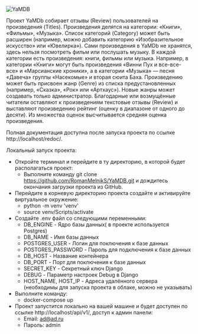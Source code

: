 ![YaMDB](https://github.com/RomanMelnikS/yamdb_final/actions/workflows/yamdb_workflow.yaml/badge.svg)

Проект YaMDb собирает отзывы (Review) пользователей на произведения (Titles). Произведения делятся на категории: «Книги», «Фильмы», «Музыка». Список категорий (Category) может быть расширен (например, можно добавить категорию «Изобразительное искусство» или «Ювелирка»).
Сами произведения в YaMDb не хранятся, здесь нельзя посмотреть фильм или послушать музыку.
В каждой категории есть произведения: книги, фильмы или музыка. Например, в категории «Книги» могут быть произведения «Винни Пух и все-все-все» и «Марсианские хроники», а в категории «Музыка» — песня «Давеча» группы «Насекомые» и вторая сюита Баха. Произведению может быть присвоен жанр (Genre) из списка предустановленных (например, «Сказка», «Рок» или «Артхаус»). Новые жанры может создавать только администратор.
Благодарные или возмущённые читатели оставляют к произведениям текстовые отзывы (Review) и выставляют произведению рейтинг (оценку в диапазоне от одного до десяти). Из множества оценок высчитывается средняя оценка произведения.

Полная документация доступна после запуска проекта по ссылке http://localhost/redoc/.

Локальный запуск проекта:

- Откройте терминал и перейдите в ту директорию, в которой будет располагаться проект:
  - Выполните команду git clone https://github.com/RomanMelnikS/YaMDB.git и дождитесь окончания загрузки проекта из
  GitHub.
- Перейдите в корневую директорию проекта создайте и активируйте виртуальное окружение:
    - python -m venv 'venv'
    - source venv/Scripts/activate
- Создайте .env файл со следующими переменными:
    - DB_ENGINE - Ядро базы данных( в проекте используется Postgres)
    - DB_NAME - Имя базы данных
    - POSTGRES_USER - Логин для поключения к базе данных
    - POSTGRES_PASSWORD - Пароль для подключения к базе данных
    - DB_HOST - Название контейнера
    - DB_PORT - Порт для поключения к базе данных
    - SECRET_KEY - Секретный ключ Django
    - DEBUG - Параметр настроек Debug в Django
    - HOST_NAME, HOST_IP - Адреса удалённого сервера (необходимы для запуска проекта в облаке, можно не указывать)
- Выполните команду:
    - docker-compose up
- Проект запустится локально на вашей машине и будет доступен по ссылке http://localhost/api/v1/, доступ к админ панели:
    - Email: ad@ad.ru
    - Пароль: admin
